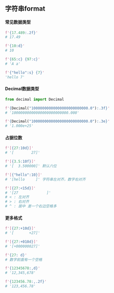 ## 字符串format
#### 常见数据类型
```py
f'{17.489:.2f}'
# 17.49

f'{10:d}'
# 10

f'{65:c} {97:c}'
# 'A a'

f'{"hello":s} {7}'
'hello 7'
```
#### Decimal数据类型
```py
from decimal import Decimal

f'{Decimal("10000000000000000000000000.0"):.3f}'
# '10000000000000000000000000.000'

f'{Decimal("10000000000000000000000000.0"):.3e}'
# '1.000e+25'
```
#### 占据位数
```py
f'[{27:10d}]'
# '[        27]'

f'[{3.5:10f}]'
# '[  3.500000]' 默认六位

f'[{"hello":10}]'
# '[hello     ]' 字符串左对齐，数字右对齐

f'[{27:<15d}]'
# '[27             ]'   
# < : 左对齐
# > : 右对齐
# ^ : 居中 差一个右边空格多
```
#### 更多格式
```py
f'[{27:+10d}]'
# '[       +27]'

f'[{27:+010d}]'
# '[+000000027]'

f'{27: d}'
# 数字前面有一个空格

f'{12345678:,d}'
# '12,345,678'

f'{123456.78:,.2f}'
# '123,456.78'
```










































































